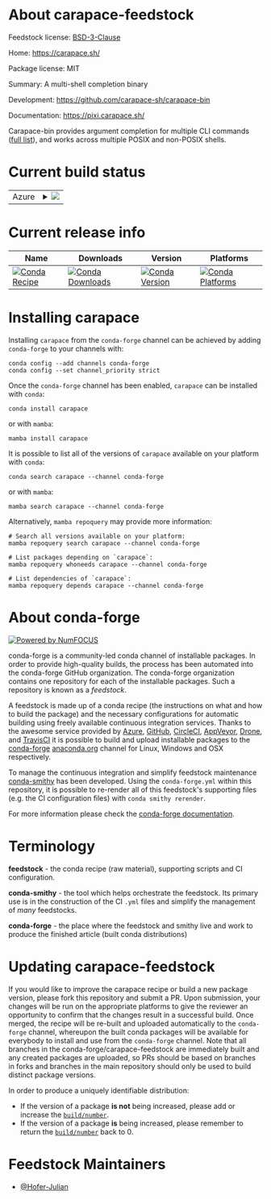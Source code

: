 About carapace-feedstock
========================

Feedstock license: [BSD-3-Clause](https://github.com/conda-forge/carapace-feedstock/blob/main/LICENSE.txt)

Home: https://carapace.sh/

Package license: MIT

Summary: A multi-shell completion binary

Development: https://github.com/carapace-sh/carapace-bin

Documentation: https://pixi.carapace.sh/

Carapace-bin provides argument completion for multiple CLI commands ([full list](https://carapace-sh.github.io/carapace-bin/completers.html)),
and works across multiple POSIX and non-POSIX shells.

Current build status
====================


<table>
    
  <tr>
    <td>Azure</td>
    <td>
      <details>
        <summary>
          <a href="https://dev.azure.com/conda-forge/feedstock-builds/_build/latest?definitionId=24758&branchName=main">
            <img src="https://dev.azure.com/conda-forge/feedstock-builds/_apis/build/status/carapace-feedstock?branchName=main">
          </a>
        </summary>
        <table>
          <thead><tr><th>Variant</th><th>Status</th></tr></thead>
          <tbody><tr>
              <td>linux_64</td>
              <td>
                <a href="https://dev.azure.com/conda-forge/feedstock-builds/_build/latest?definitionId=24758&branchName=main">
                  <img src="https://dev.azure.com/conda-forge/feedstock-builds/_apis/build/status/carapace-feedstock?branchName=main&jobName=linux&configuration=linux%20linux_64_" alt="variant">
                </a>
              </td>
            </tr><tr>
              <td>osx_64</td>
              <td>
                <a href="https://dev.azure.com/conda-forge/feedstock-builds/_build/latest?definitionId=24758&branchName=main">
                  <img src="https://dev.azure.com/conda-forge/feedstock-builds/_apis/build/status/carapace-feedstock?branchName=main&jobName=osx&configuration=osx%20osx_64_" alt="variant">
                </a>
              </td>
            </tr><tr>
              <td>win_64</td>
              <td>
                <a href="https://dev.azure.com/conda-forge/feedstock-builds/_build/latest?definitionId=24758&branchName=main">
                  <img src="https://dev.azure.com/conda-forge/feedstock-builds/_apis/build/status/carapace-feedstock?branchName=main&jobName=win&configuration=win%20win_64_" alt="variant">
                </a>
              </td>
            </tr>
          </tbody>
        </table>
      </details>
    </td>
  </tr>
</table>

Current release info
====================

| Name | Downloads | Version | Platforms |
| --- | --- | --- | --- |
| [![Conda Recipe](https://img.shields.io/badge/recipe-carapace-green.svg)](https://anaconda.org/conda-forge/carapace) | [![Conda Downloads](https://img.shields.io/conda/dn/conda-forge/carapace.svg)](https://anaconda.org/conda-forge/carapace) | [![Conda Version](https://img.shields.io/conda/vn/conda-forge/carapace.svg)](https://anaconda.org/conda-forge/carapace) | [![Conda Platforms](https://img.shields.io/conda/pn/conda-forge/carapace.svg)](https://anaconda.org/conda-forge/carapace) |

Installing carapace
===================

Installing `carapace` from the `conda-forge` channel can be achieved by adding `conda-forge` to your channels with:

```
conda config --add channels conda-forge
conda config --set channel_priority strict
```

Once the `conda-forge` channel has been enabled, `carapace` can be installed with `conda`:

```
conda install carapace
```

or with `mamba`:

```
mamba install carapace
```

It is possible to list all of the versions of `carapace` available on your platform with `conda`:

```
conda search carapace --channel conda-forge
```

or with `mamba`:

```
mamba search carapace --channel conda-forge
```

Alternatively, `mamba repoquery` may provide more information:

```
# Search all versions available on your platform:
mamba repoquery search carapace --channel conda-forge

# List packages depending on `carapace`:
mamba repoquery whoneeds carapace --channel conda-forge

# List dependencies of `carapace`:
mamba repoquery depends carapace --channel conda-forge
```


About conda-forge
=================

[![Powered by
NumFOCUS](https://img.shields.io/badge/powered%20by-NumFOCUS-orange.svg?style=flat&colorA=E1523D&colorB=007D8A)](https://numfocus.org)

conda-forge is a community-led conda channel of installable packages.
In order to provide high-quality builds, the process has been automated into the
conda-forge GitHub organization. The conda-forge organization contains one repository
for each of the installable packages. Such a repository is known as a *feedstock*.

A feedstock is made up of a conda recipe (the instructions on what and how to build
the package) and the necessary configurations for automatic building using freely
available continuous integration services. Thanks to the awesome service provided by
[Azure](https://azure.microsoft.com/en-us/services/devops/), [GitHub](https://github.com/),
[CircleCI](https://circleci.com/), [AppVeyor](https://www.appveyor.com/),
[Drone](https://cloud.drone.io/welcome), and [TravisCI](https://travis-ci.com/)
it is possible to build and upload installable packages to the
[conda-forge](https://anaconda.org/conda-forge) [anaconda.org](https://anaconda.org/)
channel for Linux, Windows and OSX respectively.

To manage the continuous integration and simplify feedstock maintenance
[conda-smithy](https://github.com/conda-forge/conda-smithy) has been developed.
Using the ``conda-forge.yml`` within this repository, it is possible to re-render all of
this feedstock's supporting files (e.g. the CI configuration files) with ``conda smithy rerender``.

For more information please check the [conda-forge documentation](https://conda-forge.org/docs/).

Terminology
===========

**feedstock** - the conda recipe (raw material), supporting scripts and CI configuration.

**conda-smithy** - the tool which helps orchestrate the feedstock.
                   Its primary use is in the construction of the CI ``.yml`` files
                   and simplify the management of *many* feedstocks.

**conda-forge** - the place where the feedstock and smithy live and work to
                  produce the finished article (built conda distributions)


Updating carapace-feedstock
===========================

If you would like to improve the carapace recipe or build a new
package version, please fork this repository and submit a PR. Upon submission,
your changes will be run on the appropriate platforms to give the reviewer an
opportunity to confirm that the changes result in a successful build. Once
merged, the recipe will be re-built and uploaded automatically to the
`conda-forge` channel, whereupon the built conda packages will be available for
everybody to install and use from the `conda-forge` channel.
Note that all branches in the conda-forge/carapace-feedstock are
immediately built and any created packages are uploaded, so PRs should be based
on branches in forks and branches in the main repository should only be used to
build distinct package versions.

In order to produce a uniquely identifiable distribution:
 * If the version of a package **is not** being increased, please add or increase
   the [``build/number``](https://docs.conda.io/projects/conda-build/en/latest/resources/define-metadata.html#build-number-and-string).
 * If the version of a package **is** being increased, please remember to return
   the [``build/number``](https://docs.conda.io/projects/conda-build/en/latest/resources/define-metadata.html#build-number-and-string)
   back to 0.

Feedstock Maintainers
=====================

* [@Hofer-Julian](https://github.com/Hofer-Julian/)

